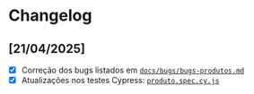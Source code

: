 # Changelog

## [21/04/2025]
- [x] Correção dos bugs listados em [`docs/bugs/bugs-produtos.md`](./docs/bugs/bugs-produtos.md)
- [x] Atualizações nos testes Cypress: [`produto.spec.cy.js`](./cypress/e2e/produtos.cy.js)
